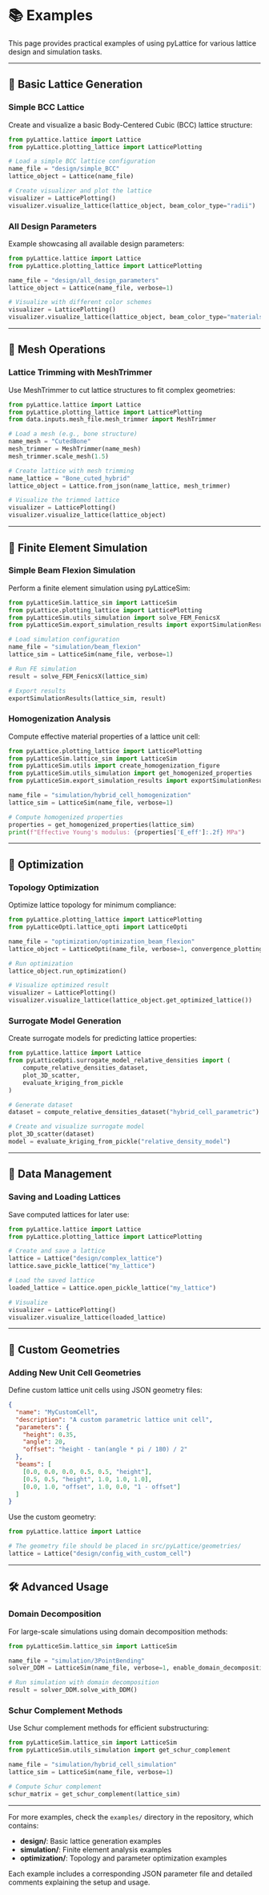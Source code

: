 # 📚 Examples

This page provides practical examples of using pyLattice for various lattice design and simulation tasks.

---

## 🔵 Basic Lattice Generation

### Simple BCC Lattice
Create and visualize a basic Body-Centered Cubic (BCC) lattice structure:

```python
from pyLattice.lattice import Lattice
from pyLattice.plotting_lattice import LatticePlotting

# Load a simple BCC lattice configuration
name_file = "design/simple_BCC"
lattice_object = Lattice(name_file)

# Create visualizer and plot the lattice
visualizer = LatticePlotting()
visualizer.visualize_lattice(lattice_object, beam_color_type="radii")
```

### All Design Parameters
Example showcasing all available design parameters:

```python
from pyLattice.lattice import Lattice
from pyLattice.plotting_lattice import LatticePlotting

name_file = "design/all_design_parameters"
lattice_object = Lattice(name_file, verbose=1)

# Visualize with different color schemes
visualizer = LatticePlotting()
visualizer.visualize_lattice(lattice_object, beam_color_type="materials")
```

---

## 🔧 Mesh Operations

### Lattice Trimming with MeshTrimmer
Use MeshTrimmer to cut lattice structures to fit complex geometries:

```python
from pyLattice.lattice import Lattice
from pyLattice.plotting_lattice import LatticePlotting
from data.inputs.mesh_file.mesh_trimmer import MeshTrimmer

# Load a mesh (e.g., bone structure)
name_mesh = "CutedBone"
mesh_trimmer = MeshTrimmer(name_mesh)
mesh_trimmer.scale_mesh(1.5)

# Create lattice with mesh trimming
name_lattice = "Bone_cuted_hybrid"
lattice_object = Lattice.from_json(name_lattice, mesh_trimmer)

# Visualize the trimmed lattice
visualizer = LatticePlotting()
visualizer.visualize_lattice(lattice_object)
```

---

## 🧮 Finite Element Simulation

### Simple Beam Flexion Simulation
Perform a finite element simulation using pyLatticeSim:

```python
from pyLatticeSim.lattice_sim import LatticeSim
from pyLattice.plotting_lattice import LatticePlotting
from pyLatticeSim.utils_simulation import solve_FEM_FenicsX
from pyLatticeSim.export_simulation_results import exportSimulationResults

# Load simulation configuration
name_file = "simulation/beam_flexion"
lattice_sim = LatticeSim(name_file, verbose=1)

# Run FE simulation
result = solve_FEM_FenicsX(lattice_sim)

# Export results
exportSimulationResults(lattice_sim, result)
```

### Homogenization Analysis
Compute effective material properties of a lattice unit cell:

```python
from pyLattice.plotting_lattice import LatticePlotting
from pyLatticeSim.lattice_sim import LatticeSim
from pyLatticeSim.utils import create_homogenization_figure
from pyLatticeSim.utils_simulation import get_homogenized_properties
from pyLatticeSim.export_simulation_results import exportSimulationResults

name_file = "simulation/hybrid_cell_homogenization"
lattice_sim = LatticeSim(name_file, verbose=1)

# Compute homogenized properties
properties = get_homogenized_properties(lattice_sim)
print(f"Effective Young's modulus: {properties['E_eff']:.2f} MPa")
```

---

## 🚀 Optimization

### Topology Optimization
Optimize lattice topology for minimum compliance:

```python
from pyLattice.plotting_lattice import LatticePlotting
from pyLatticeOpti.lattice_opti import LatticeOpti

name_file = "optimization/optimization_beam_flexion"
lattice_object = LatticeOpti(name_file, verbose=1, convergence_plotting=True)

# Run optimization
lattice_object.run_optimization()

# Visualize optimized result
visualizer = LatticePlotting()
visualizer.visualize_lattice(lattice_object.get_optimized_lattice())
```

### Surrogate Model Generation
Create surrogate models for predicting lattice properties:

```python
from pyLattice.lattice import Lattice
from pyLatticeOpti.surrogate_model_relative_densities import (
    compute_relative_densities_dataset, 
    plot_3D_scatter,
    evaluate_kriging_from_pickle
)

# Generate dataset
dataset = compute_relative_densities_dataset("hybrid_cell_parametric")

# Create and visualize surrogate model
plot_3D_scatter(dataset)
model = evaluate_kriging_from_pickle("relative_density_model")
```

---

## 💾 Data Management

### Saving and Loading Lattices
Save computed lattices for later use:

```python
from pyLattice.lattice import Lattice
from pyLattice.plotting_lattice import LatticePlotting

# Create and save a lattice
lattice = Lattice("design/complex_lattice")
lattice.save_pickle_lattice("my_lattice")

# Load the saved lattice
loaded_lattice = Lattice.open_pickle_lattice("my_lattice")

# Visualize
visualizer = LatticePlotting()
visualizer.visualize_lattice(loaded_lattice)
```

---

## 📐 Custom Geometries

### Adding New Unit Cell Geometries
Define custom lattice unit cells using JSON geometry files:

```json
{
  "name": "MyCustomCell",
  "description": "A custom parametric lattice unit cell",
  "parameters": {
    "height": 0.35,
    "angle": 20,
    "offset": "height - tan(angle * pi / 180) / 2"
  },
  "beams": [
    [0.0, 0.0, 0.0, 0.5, 0.5, "height"],
    [0.5, 0.5, "height", 1.0, 1.0, 1.0],
    [0.0, 1.0, "offset", 1.0, 0.0, "1 - offset"]
  ]
}
```

Use the custom geometry:
```python
from pyLattice.lattice import Lattice

# The geometry file should be placed in src/pyLattice/geometries/
lattice = Lattice("design/config_with_custom_cell")
```

---

## 🛠️ Advanced Usage

### Domain Decomposition
For large-scale simulations using domain decomposition methods:

```python
from pyLatticeSim.lattice_sim import LatticeSim

name_file = "simulation/3PointBending"
solver_DDM = LatticeSim(name_file, verbose=1, enable_domain_decomposition_solver=True)

# Run simulation with domain decomposition
result = solver_DDM.solve_with_DDM()
```

### Schur Complement Methods
Use Schur complement methods for efficient substructuring:

```python
from pyLatticeSim.lattice_sim import LatticeSim
from pyLatticeSim.utils_simulation import get_schur_complement

name_file = "simulation/hybrid_cell_simulation"
lattice_sim = LatticeSim(name_file, verbose=1)

# Compute Schur complement
schur_matrix = get_schur_complement(lattice_sim)
```

---

For more examples, check the `examples/` directory in the repository, which contains:
- **design/**: Basic lattice generation examples
- **simulation/**: Finite element analysis examples  
- **optimization/**: Topology and parameter optimization examples

Each example includes a corresponding JSON parameter file and detailed comments explaining the setup and usage.